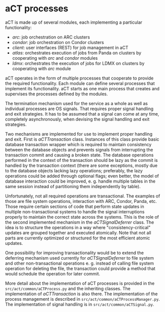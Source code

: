 # aCT processes

aCT is made up of several modules, each implementing a particular functionality:
- *arc*: job orchestration on ARC clusters
- *condor*: job orchestration on Condor clusters
- *client*: user interfaces (REST) for job management in aCT
- *atlas*: orchestrates execution of jobs from Panda on clusters by
  cooperating with *arc* and *condor* modules
- *ldmx*: orchestrates the execution of jobs for LDMX on clusters by
  cooperating with *arc* module

aCT operates in the form of multiple processes that cooperate to provide the
required functionality. Each module can define several processes that implement
its functionality. aCT starts as one main process that creates and supervises
the processes defined by the modules.

The termination mechanism used for the service as a whole as well as individual
processes are OS signals. That requires proper signal handling and exit
strategies. It has to be assumed that a signal can come at any time, completely
asynchronously, when devising the signal handling and exit strategies.

Two mechanisms are implemented for use to implement proper handling and exit.
First is *aCTTransaction* class. Instances of this class provide basic database
transaction wrapper which is required to maintain consistency between the
database objects and prevents signals from interrupting the transaction commit
and causing a broken state. The database operations performed in the context of
the transaction should be lazy as the commit is handled by the transaction
context (there are some exceptions, mostly due to the database objects lacking
lazy operations; preferably, the lazy operations could be added through optional
flags; even better, the model of database interaction could be improved, e. g.
handle multiple tables in the same session instead of partitioning them
independently by table).

Unfortunately, not all required operations are transactional. The examples of
those are file system operations, interaction with ARC, Condor, Panda, etc.
Those require certain sections of code that perform state updates in multiple
non-transactional systems to handle the signal interruptions properly to
maintain the correct state across the systems. This is the role of the second
implemented mechanism in the *aCTSignalDeferrer* class. The idea is to structure
the operations in a way where "consistency-critical" updates are grouped
together and executed atomically.  Note that not all parts are currently
optimized or structured for the most efficient atomic updates.

One possibility for improving transactionality would be to extend the deferring
mechanism used currently for *aCTSignalDeferrer* to file system and other
non-transactional operations e. g. instead of calling file system operation
for deleting the file, the transaction could provide a method that would
schedule the operation for later commit.

More detail about the implementation of aCT processes is provided in the
`src/act/common/aCTProcess.py` and the inheriting classes. The implementation of
*aCTTransaction* is also there. The implementation of the process management is
described in `src/act/common/aCTProcessManager.py`. The implementation of
signal handling is in `src/act/common/aCTSignal.py`.
